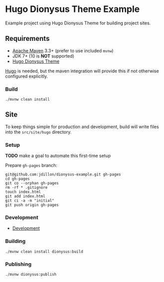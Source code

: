 # Hugo Dionysus Theme Example

Example project using Hugo Dionysus Theme for building project sites.

## Requirements

* [Apache Maven](https://maven.apache.org/) 3.3+ (prefer to use included `mvnw`)
* JDK 7+ (10 is **NOT** supported)
* [Hugo Dionysus Theme](https://github.com/jdillon/hugo-dionysus-theme)

[Hugo](https://gohugo.io/getting-started/installing/) is needed, but the maven integration will provide this if
not otherwise configured explicitly.

### Build

    ./mvnw clean install

## Site 

To keep things simple for production and development, build will write files into the `src/site/hugo` directory.
 
### Setup

**TODO** make a goal to automate this first-time setup

Prepare `gh-pages` branch:

    git@github.com:jdillon/dionysus-example.git gh-pages
    cd gh-pages
    git co --orphan gh-pages
    rm -rf * .gitignore
    touch index.html
    git add index.html
    git ci -a -m "initial"
    git push origin gh-pages

### Development

* [Development](src/site/hugo/README.md)

### Building

    ./mvnw clean install dionysus:build
    
### Publishing

    ./mvnw dionysus:publish

